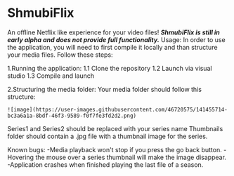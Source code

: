 # ShmubiFlix
An offline Netflix like experience for your video files!
***ShmubiFlix is still in early alpha and does not provide full functionality.***
Usage:
In order to use the application, you will need to first compile it locally and than structure your media files. Follow these steps:

1.Running the application:
  1.1 Clone the repository
  1.2 Launch via visual studio
  1.3 Compile and launch
  
2.Structuring the media folder:
  Your media folder should follow this structure:
	
	![image](https://user-images.githubusercontent.com/46720575/141455714-bc3a6a1a-8bdf-46f3-9589-f0f7fe3fd2d2.png)

 Series1 and Series2 should be replaced with your series name
 Thumbnails folder should contain a .jpg file with a thumbnail image for the series.
  

Known bugs:
-Media playback won't stop if you press the go back button.
-Hovering the mouse over a series thumbnail will make the image disappear.
-Application crashes when finished playing the last file of a season.
